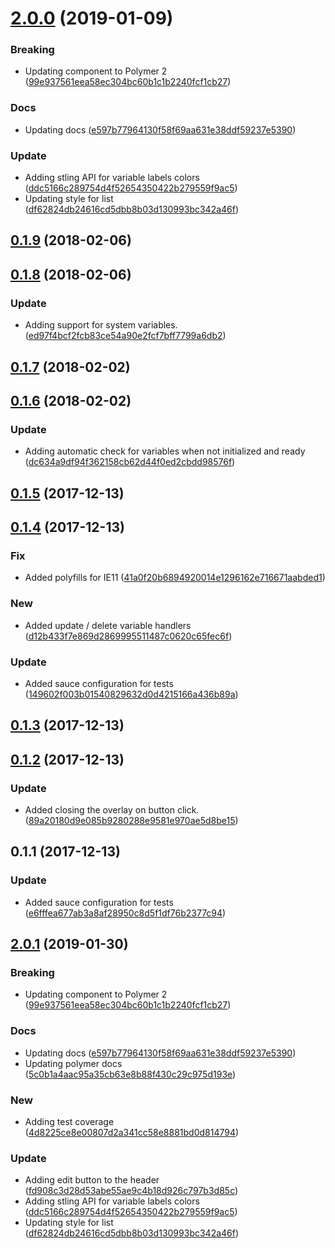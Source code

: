 <a name="2.0.0"></a>
# [2.0.0](https://github.com/advanced-rest-client/variables-preview-overlay/compare/0.1.8...2.0.0) (2019-01-09)


### Breaking

* Updating component to Polymer 2 ([99e937561eea58ec304bc60b1c1b2240fcf1cb27](https://github.com/advanced-rest-client/variables-preview-overlay/commit/99e937561eea58ec304bc60b1c1b2240fcf1cb27))

### Docs

* Updating docs ([e597b77964130f58f69aa631e38ddf59237e5390](https://github.com/advanced-rest-client/variables-preview-overlay/commit/e597b77964130f58f69aa631e38ddf59237e5390))

### Update

* Adding stling API for variable labels colors ([ddc5166c289754d4f52654350422b279559f9ac5](https://github.com/advanced-rest-client/variables-preview-overlay/commit/ddc5166c289754d4f52654350422b279559f9ac5))
* Updating style for list ([df62824db24616cd5dbb8b03d130993bc342a46f](https://github.com/advanced-rest-client/variables-preview-overlay/commit/df62824db24616cd5dbb8b03d130993bc342a46f))



<a name="0.1.9"></a>
## [0.1.9](https://github.com/advanced-rest-client/variables-preview-overlay/compare/0.1.8...0.1.9) (2018-02-06)




<a name="0.1.8"></a>
## [0.1.8](https://github.com/advanced-rest-client/variables-preview-overlay/compare/0.1.7...0.1.8) (2018-02-06)


### Update

* Adding support for system variables. ([ed97f4bcf2fcb83ce54a90e2fcf7bff7799a6db2](https://github.com/advanced-rest-client/variables-preview-overlay/commit/ed97f4bcf2fcb83ce54a90e2fcf7bff7799a6db2))



<a name="0.1.7"></a>
## [0.1.7](https://github.com/advanced-rest-client/variables-preview-overlay/compare/0.1.6...0.1.7) (2018-02-02)




<a name="0.1.6"></a>
## [0.1.6](https://github.com/advanced-rest-client/variables-preview-overlay/compare/0.1.5...0.1.6) (2018-02-02)


### Update

* Adding automatic check for variables when not initialized and ready ([dc634a9df94f362158cb62d44f0ed2cbdd98576f](https://github.com/advanced-rest-client/variables-preview-overlay/commit/dc634a9df94f362158cb62d44f0ed2cbdd98576f))



<a name="0.1.5"></a>
## [0.1.5](https://github.com/advanced-rest-client/variables-preview-overlay/compare/0.1.4...0.1.5) (2017-12-13)




<a name="0.1.4"></a>
## [0.1.4](https://github.com/advanced-rest-client/variables-preview-overlay/compare/0.1.3...0.1.4) (2017-12-13)


### Fix

* Added polyfills for IE11 ([41a0f20b6894920014e1296162e716671aabded1](https://github.com/advanced-rest-client/variables-preview-overlay/commit/41a0f20b6894920014e1296162e716671aabded1))

### New

* Added update / delete variable handlers ([d12b433f7e869d2869995511487c0620c65fec6f](https://github.com/advanced-rest-client/variables-preview-overlay/commit/d12b433f7e869d2869995511487c0620c65fec6f))

### Update

* Added sauce configuration for tests ([149602f003b01540829632d0d4215166a436b89a](https://github.com/advanced-rest-client/variables-preview-overlay/commit/149602f003b01540829632d0d4215166a436b89a))



<a name="0.1.3"></a>
## [0.1.3](https://github.com/advanced-rest-client/variables-preview-overlay/compare/0.1.2...0.1.3) (2017-12-13)




<a name="0.1.2"></a>
## [0.1.2](https://github.com/advanced-rest-client/variables-preview-overlay/compare/0.1.1...0.1.2) (2017-12-13)


### Update

* Added closing the overlay on button click. ([89a20180d9e085b9280288e9581e970ae5d8be15](https://github.com/advanced-rest-client/variables-preview-overlay/commit/89a20180d9e085b9280288e9581e970ae5d8be15))



<a name="0.1.1"></a>
## 0.1.1 (2017-12-13)


### Update

* Added sauce configuration for tests ([e6fffea677ab3a8af28950c8d5f1df76b2377c94](https://github.com/advanced-rest-client/variables-preview-overlay/commit/e6fffea677ab3a8af28950c8d5f1df76b2377c94))



## [2.0.1](https://github.com/advanced-rest-client/variables-preview-overlay/compare/0.1.8...2.0.1) (2019-01-30)


### Breaking

* Updating component to Polymer 2 ([99e937561eea58ec304bc60b1c1b2240fcf1cb27](https://github.com/advanced-rest-client/variables-preview-overlay/commit/99e937561eea58ec304bc60b1c1b2240fcf1cb27))

### Docs

* Updating docs ([e597b77964130f58f69aa631e38ddf59237e5390](https://github.com/advanced-rest-client/variables-preview-overlay/commit/e597b77964130f58f69aa631e38ddf59237e5390))
* Updating polymer docs ([5c0b1a4aac95a35cb63e8b88f430c29c975d193e](https://github.com/advanced-rest-client/variables-preview-overlay/commit/5c0b1a4aac95a35cb63e8b88f430c29c975d193e))

### New

* Adding test coverage ([4d8225ce8e00807d2a341cc58e8881bd0d814794](https://github.com/advanced-rest-client/variables-preview-overlay/commit/4d8225ce8e00807d2a341cc58e8881bd0d814794))

### Update

* Adding edit button to the header ([fd908c3d28d53abe55ae9c4b18d926c797b3d85c](https://github.com/advanced-rest-client/variables-preview-overlay/commit/fd908c3d28d53abe55ae9c4b18d926c797b3d85c))
* Adding stling API for variable labels colors ([ddc5166c289754d4f52654350422b279559f9ac5](https://github.com/advanced-rest-client/variables-preview-overlay/commit/ddc5166c289754d4f52654350422b279559f9ac5))
* Updating style for list ([df62824db24616cd5dbb8b03d130993bc342a46f](https://github.com/advanced-rest-client/variables-preview-overlay/commit/df62824db24616cd5dbb8b03d130993bc342a46f))



